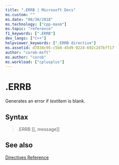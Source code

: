 ```yaml
---
title: ".ERRB | Microsoft Docs"
ms.custom: ""
ms.date: "08/30/2018"
ms.technology: ["cpp-masm"]
ms.topic: "reference"
f1_keywords: [".ERRB"]
dev_langs: ["C++"]
helpviewer_keywords: [".ERRB directive"]
ms.assetid: d7834c95-c5b8-45d9-9224-692c2d7bff17
author: "corob-msft"
ms.author: "corob"
ms.workload: ["cplusplus"]
---
```

# .ERRB

Generates an error if *textitem* is blank.

## Syntax

> .ERRB <textitem> [[, message]]

## See also

[Directives Reference](../../assembler/masm/directives-reference.md)<br/>